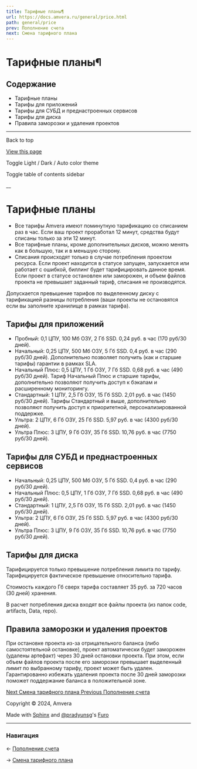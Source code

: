 ```yaml
---
title: Тарифные планы¶
url: https://docs.amvera.ru/general/price.html
path: general/price
prev: Пополнение счета
next: Смена тарифного плана
---
```


# Тарифные планы¶

## Содержание

- Тарифные планы
- Тарифы для приложений
- Тарифы для СУБД и преднастроенных сервисов
- Тарифы для диска
- Правила заморозки и удаления проектов

---

Back to top

[ View this page ](<../_sources/general/price.md.txt> "View this page")

Toggle Light / Dark / Auto color theme

Toggle table of contents sidebar

__

# Тарифные планы
* Все тарифы Amvera имеют поминутную тарификацию со списанием раз в час. Если ваш проект проработал 12 минут, средства будут списаны только за эти 12 минут.
* Все тарифные планы, кроме дополнительных дисков, можно менять как в большую, так и в меньшую сторону.
* Списания происходят только в случае потребления проектом ресурса. Если проект находится в статусе запущен, запускается или работает с ошибкой, биллинг будет тарифицировать данное время. Если проект в статусе остановлен или заморожен, и объем файлов проекта не превышает заданный тариф, списания не производятся.

Допускается превышение тарифов по выделенному диску с тарификацией разницы потребления (ваши проекты не остановятся если вы заполните хранилище в рамках тарифа).

## Тарифы для приложений
* Пробный: 0,1 ЦПУ, 100 Мб ОЗУ, 2 Гб SSD. 0,24 руб. в час (170 руб/30 дней).
* Начальный: 0,25 ЦПУ, 500 Мб ОЗУ, 5 Гб SSD. 0,4 руб. в час (290 руб/30 дней). Дополнительно позволяет получить (как и старшие тарифы) гарантии в рамках SLA.
* Начальный Плюс: 0,5 ЦПУ, 1 Гб ОЗУ, 7 Гб SSD. 0,68 руб. в час (490 руб/30 дней). Тариф Начальный Плюс и старшие тарифы, дополнительно позволяют получить доступ к бэкапам и расширенному мониторингу.
* Стандартный: 1 ЦПУ, 2,5 Гб ОЗУ, 15 Гб SSD. 2,01 руб. в час (1450 руб/30 дней). Тарифы Стандартный и выше, дополнительно позволяют получить доступ к приоритетной, персонализированной поддержке.
* Ультра: 2 ЦПУ, 6 Гб ОЗУ, 25 Гб SSD. 5,97 руб. в час (4300 руб/30 дней).
* Ультра Плюс: 3 ЦПУ, 9 Гб ОЗУ, 35 Гб SSD. 10,76 руб. в час (7750 руб/30 дней).

## Тарифы для СУБД и преднастроенных сервисов
* Начальный: 0,25 ЦПУ, 500 Мб ОЗУ, 5 Гб SSD. 0,4 руб. в час (290 руб/30 дней).
* Начальный Плюс: 0,5 ЦПУ, 1 Гб ОЗУ, 7 Гб SSD. 0,68 руб. в час (490 руб/30 дней).
* Стандартный: 1 ЦПУ, 2,5 Гб ОЗУ, 15 Гб SSD. 2,01 руб. в час (1450 руб/30 дней).
* Ультра: 2 ЦПУ, 6 Гб ОЗУ, 25 Гб SSD. 5,97 руб. в час (4300 руб/30 дней).
* Ультра Плюс: 3 ЦПУ, 9 Гб ОЗУ, 35 Гб SSD. 10,76 руб. в час (7750 руб/30 дней).

## Тарифы для диска

Тарифицируется только превышение потребления лимита по тарифу. Тарифицируется фактическое превышение относительно тарифа.

Стоимость каждого Гб сверх тарифа составляет 35 руб. за 720 часов (30 дней) хранения.

В расчет потребления диска входят все файлы проекта (из папок code, artifacts, Data, repo).

## Правила заморозки и удаления проектов

При остановке проекта из-за отрицательного баланса (либо самостоятельной остановке), проект автоматически будет заморожен (удалены артефакт) через 30 дней остановки проекта. При этом, если объем файлов проекта после его заморозки превышает выделенный лимит по выбранному тарифу, проект может быть удален. Гарантированно избежать удаления проекта после 30 дней заморозки поможет поддержание баланса в положительной зоне.

[ Next Смена тарифного плана ](<tarifs.html>) [ Previous Пополнение счета ](<topup.html>)

Copyright © 2024, Amvera 

Made with [Sphinx](<https://www.sphinx-doc.org/>) and [@pradyunsg](<https://pradyunsg.me>)'s [Furo](<https://github.com/pradyunsg/furo>)


---

### Навигация

← [Пополнение счета](https://docs.amvera.ru/topup.html)

→ [Смена тарифного плана](https://docs.amvera.ru/tarifs.html)
